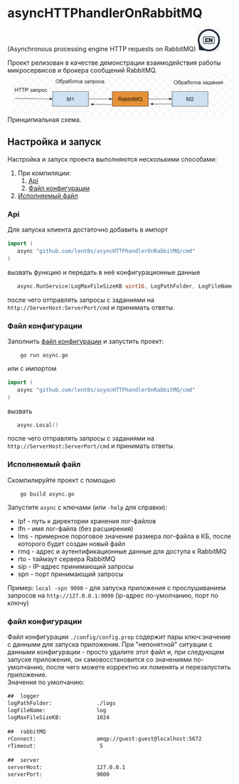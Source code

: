 # asyncHTTPhandlerOnRabbitMQ
(Asynchronous processing engine HTTP requests on RabbitMQ) <a href="https://github.com/asyncHTTPhandlerOnRabbitMQ/doc/README_EN.md">
                                                                   <img width="50" alt="switch to English" src="https://github.com/lent0s/asyncHTTPhandlerOnRabbitMQ/blob/main/doc/en.jpg?raw=true">
                                                                 </a>

Проект релизован в качестве демонстрации взаимодействия работы микросервисов и брокера сообщений RabbitMQ.  
![Схема](https://github.com/lent0s/asyncHTTPhandlerOnRabbitMQ/blob/main/doc/scheme.jpg?raw=true)
Принципиальная схема.

## Настройка и запуск
Настройка и запуск проекта выполняются несколькими способами:
1. При компиляции:
   1. [Api](#Api)
   2. [Файл конфигурации](#Config)
2. [Исполняемый файл](#Executable)

### Api
Для запуска клиента достаточно добавить в импорт
 ```Go
import (
    async "github.com/lent0s/asyncHTTPhandlerOnRabbitMQ/cmd"
)
 ```
вызвать функцию и передать в неё конфигурационные данные
 ```Go
    async.RunService(LogMaxFileSizeKB uint16, LogPathFolder, LogFileName, RConnect, ServerHost, ServerPort string)
 ```
после чего отправлять запросы с заданиями на ``http://ServerHost:ServerPort/cmd`` и принимать ответы.

### Файл конфигурации
Заполнить [файл конфигурации](#prop) и запустить проект:
```
    go run async.go
```
или с импортом
 ```Go
import (
    async "github.com/lent0s/asyncHTTPhandlerOnRabbitMQ/cmd"
)
 ```
вызвать
 ```Go
    async.Local()
 ```
после чего отправлять запросы с заданиями на ``http://ServerHost:ServerPort/cmd`` и принимать ответы.

### Исполняемый файл
Скомпилируйте проект с помощью
```
    go build async.go
```
Запустите ```async``` с ключами (или ```-help``` для справки):
- lpf - путь к директории хранения лог-файлов
- lfn - имя лог-файла (без расширения)
- lms - примерное пороговое значение размера лог-файла в КБ, после которого будет создан новый файл
- rmq - адрес и аутентификационные данные для доступа к RabbitMQ
- rto - таймаут сервера RabbitMQ
- sip - IP-адрес принимающий запросы
- spn - порт принимающий запросы

Пример: ```local -spn 9090``` - для запуска приложения с прослушиванием запросов на ```http://127.0.0.1:9090``` (ip-адрес по-умолчанию, порт по ключу)

### файл конфигурации
Файл конфигурации ```./config/config.prop``` содержит пары ключ:значение с данными для запуска приложения. При "непонятной" ситуации с данными конфигурации - просто удалите этот файл и, при следующем запуске приложения, он самовосстановится со значениями по-умолчанию, после чего можете корректно их поменять и перезапустить приложение.  
Значения по умолчанию:  
```text
##  logger
logPathFolder:              ./logs
logFileName:                log
logMaxFileSizeKB:           1024

##  rabbitMQ
rConnect:                   amqp://guest:guest@localhost:5672
rTimeout:                    5

##  server
serverHost:                 127.0.0.1
serverPort:                 9000
```
